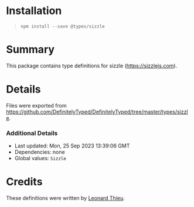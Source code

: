 # Installation
> `npm install --save @types/sizzle`

# Summary
This package contains type definitions for sizzle (https://sizzlejs.com).

# Details
Files were exported from https://github.com/DefinitelyTyped/DefinitelyTyped/tree/master/types/sizzle.

### Additional Details
 * Last updated: Mon, 25 Sep 2023 13:39:06 GMT
 * Dependencies: none
 * Global values: `Sizzle`

# Credits
These definitions were written by [Leonard Thieu](https://github.com/leonard-thieu).
